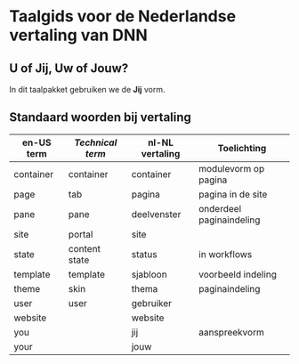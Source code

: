 # Taalgids voor de Nederlandse vertaling van DNN

## U of Jij, Uw of Jouw?

In dit taalpakket gebruiken we de **Jij** vorm.

## Standaard woorden bij vertaling

en-US term | *Technical term* | nl-NL vertaling | Toelichting
--- | --- | --- | ---
container | container | container | modulevorm op pagina
page | tab | pagina | pagina in de site
pane | pane | deelvenster | onderdeel paginaindeling
site | portal | site | 
state | content state | status | in workflows
template | template | sjabloon | voorbeeld indeling
theme | skin | thema | paginaindeling
user | user | gebruiker | 
website |  | website |
you | | jij | aanspreekvorm
your | | jouw | 
